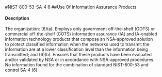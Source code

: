#NIST-800-53-SA-4 6
##Use Of Information Assurance Products
#### Description
The organization:
   (6)(a).  Employs only government off-the-shelf (GOTS) or commercial off-the-shelf (COTS) information assurance (IA) and IA-enabled information technology products that compose an NSA-approved solution to protect classified information when the networks used to transmit the information are at a lower classification level than the information being transmitted; and
   (6)(b).  Ensures that these products have been evaluated and/or validated by NSA or in accordance with NSA-approved procedures.
No information found for the combination of standard NIST-800-53 and control SA-4 (6)
